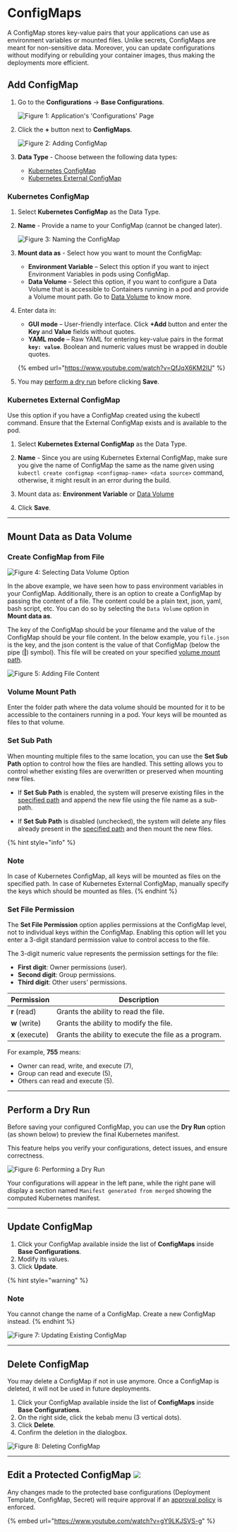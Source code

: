 # ConfigMaps

A ConfigMap stores key-value pairs that your applications can use as environment variables or mounted files. Unlike secrets, ConfigMaps are meant for non-sensitive data. Moreover, you can update configurations without modifying or rebuilding your container images, thus making the deployments more efficient.

## Add ConfigMap

1. Go to the **Configurations** → **Base Configurations**.

    ![Figure 1: Application's 'Configurations' Page](https://devtron-public-asset.s3.us-east-2.amazonaws.com/images/creating-application/config-maps/appconfig-page.jpg)

2. Click the **+** button next to **ConfigMaps**.

    ![Figure 2: Adding ConfigMap](https://devtron-public-asset.s3.us-east-2.amazonaws.com/images/creating-application/config-maps/config-map.jpg)

3. **Data Type** - Choose between the following data types:
    * [Kubernetes ConfigMap](#kubernetes-configmap)
    * [Kubernetes External ConfigMap](#kubernetes-external-configmap)

### Kubernetes ConfigMap

1. Select **Kubernetes ConfigMap** as the Data Type.

2. **Name** - Provide a name to your ConfigMap (cannot be changed later).

    ![Figure 3: Naming the ConfigMap](https://devtron-public-asset.s3.us-east-2.amazonaws.com/images/creating-application/config-maps/created-configmap.gif)

3. **Mount data as** - Select how you want to mount the ConfigMap:
    * **Environment Variable** – Select this option if you want to inject Environment Variables in pods using ConfigMap.
    * **Data Volume** – Select this option, if you want to configure a Data Volume that is accessible to Containers running in a pod and provide a Volume mount path. Go to [Data Volume](#mount-data-as-data-valume) to know more.

4. Enter data in:
   * **GUI mode** – User-friendly interface. Click **+Add** button and enter the **Key** and **Value** fields without quotes. 
   * **YAML mode** – Raw YAML for entering key-value pairs in the format **`key: value`**. Boolean and numeric values must be wrapped in double quotes.

   {% embed url="https://www.youtube.com/watch?v=QfJqX6KM2lU" %}

5. You may [perform a dry run](#perform-a-dry-run) before clicking **Save**.


### Kubernetes External ConfigMap

Use this option if you have a ConfigMap created using the kubectl command. Ensure that the External ConfigMap exists and is available to the pod.

1. Select **Kubernetes External ConfigMap** as the Data Type.

2. **Name** - Since you are using Kubernetes External ConfigMap, make sure you give the name of ConfigMap the same as the name given using `kubectl create configmap <configmap-name> <data source>` command, otherwise, it might result in an error during the build.

3. Mount data as: **Environment Variable** or [Data Volume](#mount-data-as-data-valume)

4. Click **Save**.

---

## Mount Data as Data Volume

### Create ConfigMap from File

![Figure 4: Selecting Data Volume Option](https://devtron-public-asset.s3.us-east-2.amazonaws.com/images/creating-application/config-maps/cm-data-volume.jpg)

In the above example, we have seen how to pass environment variables in your ConfigMap. Additionally, there is an option to create a ConfigMap by passing the content of a file. The content could be a plain text, json, yaml, bash script, etc. You can do so by selecting the `Data Volume` option in **Mount data as**.

The key of the ConfigMap should be your filename and the value of the ConfigMap should be your file content. In the below example, you `file.json` is the key, and the json content is the value of that ConfigMap (below the pipe (**|**) symbol). This file will be created on your specified [volume mount path](#volume-mount-path).

![Figure 5: Adding File Content](https://devtron-public-asset.s3.us-east-2.amazonaws.com/images/creating-application/config-maps/filecontent-cm.jpg)

### Volume Mount Path

Enter the folder path where the data volume should be mounted for it to be accessible to the containers running in a pod. Your keys will be mounted as files to that volume.

### Set Sub Path

When mounting multiple files to the same location, you can use the **Set Sub Path** option to control how the files are handled. This setting allows you to control whether existing files are overwritten or preserved when mounting new files.

* If **Set Sub Path** is enabled, the system will preserve existing files in the [specified path](#volume-mount-path) and append the new file using the file name as a sub-path.

* If **Set Sub Path** is disabled (unchecked), the system will delete any files already present in the [specified path](#volume-mount-path) and then mount the new files.

{% hint style="info" %}
### Note
In case of Kubernetes ConfigMap, all keys will be mounted as files on the specified path.
In case of Kubernetes External ConfigMap, manually specify the keys which should be mounted as files.
{% endhint %}


### Set File Permission

The **Set File Permission** option applies permissions at the ConfigMap level, not to individual keys within the ConfigMap. Enabling this option will let you enter a 3-digit standard permission value to control access to the file.

The 3-digit numeric value represents the permission settings for the file:

* **First digit**: Owner permissions (user).
* **Second digit**: Group permissions.
* **Third digit**: Other users' permissions.

| **Permission** | **Description**                                |
|----------------|------------------------------------------------|
| **r** (read)   | Grants the ability to read the file.           |
| **w** (write)  | Grants the ability to modify the file.         |
| **x** (execute)| Grants the ability to execute the file as a program. |

For example, **755** means:
* Owner can read, write, and execute (7),
* Group can read and execute (5),
* Others can read and execute (5).

---

## Perform a Dry Run

Before saving your configured ConfigMap, you can use the **Dry Run** option (as shown below) to preview the final Kubernetes manifest.

This feature helps you verify your configurations, detect issues, and ensure correctness.

![Figure 6: Performing a Dry Run](https://devtron-public-asset.s3.us-east-2.amazonaws.com/images/creating-application/config-maps/dry-run-cm.gif)

Your configurations will appear in the left pane, while the right pane will display a section named `Manifest generated from merged` showing the computed Kubernetes manifest.

---

## Update ConfigMap

1. Click your ConfigMap available inside the list of **ConfigMaps** inside **Base Configurations**.
2. Modify its values.
3. Click **Update**.

{% hint style="warning" %}
### Note
You cannot change the name of a ConfigMap. Create a new ConfigMap instead.
{% endhint %}

![Figure 7: Updating Existing ConfigMap](https://devtron-public-asset.s3.us-east-2.amazonaws.com/images/creating-application/config-maps/update_configmap.jpg)

---

## Delete ConfigMap

You may delete a ConfigMap if not in use anymore. Once a ConfigMap is deleted, it will not be used in future deployments.

1. Click your ConfigMap available inside the list of **ConfigMaps** inside **Base Configurations**.
2. On the right side, click the kebab menu (3 vertical dots).
3. Click **Delete**.
4. Confirm the deletion in the dialogbox.

![Figure 8: Deleting ConfigMap](https://devtron-public-asset.s3.us-east-2.amazonaws.com/images/creating-application/config-maps/delete_configmap.jpg)

---

## Edit a Protected ConfigMap [![](https://devtron-public-asset.s3.us-east-2.amazonaws.com/images/elements/EnterpriseTag.svg)](https://devtron.ai/pricing)

Any changes made to the protected base configurations (Deployment Template, ConfigMap, Secret) will require approval if an [approval policy](../global-configurations/approval-policy.md) is enforced.

{% embed url="https://www.youtube.com/watch?v=gY9LKJSVS-g" %}



